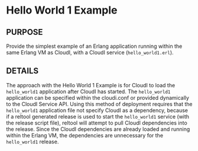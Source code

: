 # Hello World 1 Example

## PURPOSE

Provide the simplest example of an Erlang application running within the same
Erlang VM as CloudI, with a CloudI service (`hello_world1.erl`).

## DETAILS

The approach with the Hello World 1 Example is for CloudI to load the
`hello_world1` application after CloudI has started.  The `hello_world1`
application can be specified within the cloudi.conf or provided
dynamically to the CloudI Service API.  Using this method of deployment
requires that the `hello_world1` application file not specify
CloudI as a dependency, because if a reltool generated release is used
to start the `hello_world1` service (with the release script file), reltool
will attempt to pull CloudI dependencies into the release.  Since the CloudI
dependencies are already loaded and running within the Erlang VM,
the dependencies are unnecessary for the `hello_world1` release.

